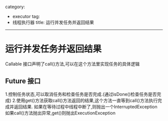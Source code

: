 category: 
- executor
tag:
- 线程执行器
title: 运行并发任务并返回结果
---
# 运行并发任务并返回结果
Callable 接口声明了call()方法,可以在这个方法里实现任务的具体逻辑

## Future 接口
1.控制任务状态,可以取消任务和检查任务是否完成.(通过isDone()检查任务是否完成)
2.使用get()方法获取call()方法返回的结果,这个方法一直等到call()方法执行完成并返回结果.   如果在等待过程中线程中断了,则抛出一个InterruptedException 如果call()方法抛出异常,get()则抛出ExecutionException
